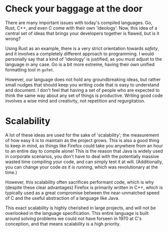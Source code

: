 # Check your baggage at the door
There are many important issues with today's compiled languages. Go, Rust, C++, and even C come with their own 'ideology'.
Now, this idea of a central set of ideas that brings your developers together is flawed, but is it wrong?

Using Rust as an example, there is a very strict orientation towards *safety*, and it involves a completely different approach to programming.
I would personally say that a kind of 'ideology' is justified, as you must adjust to the language in any case.
Go is a bit more extreme, having their own unified formatting tool in `gofmt`.

However, our language does not hold any groundbreaking ideas, but rather small nudges that should keep you writing code that is easy to understand and document.
I don't feel that having a set of people who are expected to think the same way about any set of things is productive.
Writing good code involves a wise mind and creativity, not repetition and regurgitation.

# Scalability
A lot of these ideas are used for the sake of 'scalability'; the measurement of how easy it is to maintain as the project grows.
This is also a good thing to keep in mind, as things like Firefox could take you anywhere from an hour to an entire day to compile alone!
This is the reason that Java is widely used in corporate scenarios, you don't have to deal with the potentially massive wasted time compiling your code, and can simply test it at will.
(Additionally, you can change your code *as it is running*, which was revolutionary at the time.)

However, this scalability often sacrifices performant code, which is why (despite these clear advantages)
Firefox is primarily written in C++, which is typically used as a great compromise between the near-unmatched speed of C and the useful abstraction of a language like Java.

This exact scalability is highly cherished in large projects, and will not be overlooked in the language specification.
This entire language is built around solving problems we could not have forseen in 1970 at C's conception, and that means scalability is a high priority.
